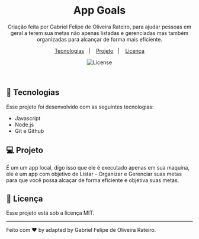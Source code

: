 <h1 align="center"> App Goals</h1>

<p align="center">
Criação feita por Gabriel Felipe de Oliveira Rateiro, para ajudar pessoas em geral a terem sua metas não apenas listadas e gerenciadas mas também organizadas para alcançar de forma mais eficiente. <br/>


<p align="center">
  <a href="#-tecnologias">Tecnologias</a>&nbsp;&nbsp;&nbsp;|&nbsp;&nbsp;&nbsp;
  <a href="#-projeto">Projeto</a>&nbsp;&nbsp;&nbsp;|&nbsp;&nbsp;&nbsp;
  <a href="#memo-licença">Licença</a>
</p>

<p align="center">
  <img alt="License" src="https://img.shields.io/static/v1?label=license&message=MIT&color=49AA26&labelColor=000000">
</p>

<br>

## 🚀 Tecnologias

Esse projeto foi desenvolvido com as seguintes tecnologias:

- Javascript
- Node.js
- Git e Github

## 💻 Projeto

É um um app local, digo isso que ele é executado apenas em sua maquina, ele é um app com objetivo de Listar - Organizar e Gerenciar suas metas para que você possa alcaçar de forma eficiente e objetiva suas metas.

## :memo: Licença

Esse projeto está sob a licença MIT.

---

Feito com ♥ by adapted by Gabriel Felipe de Oliveira Rateiro.
